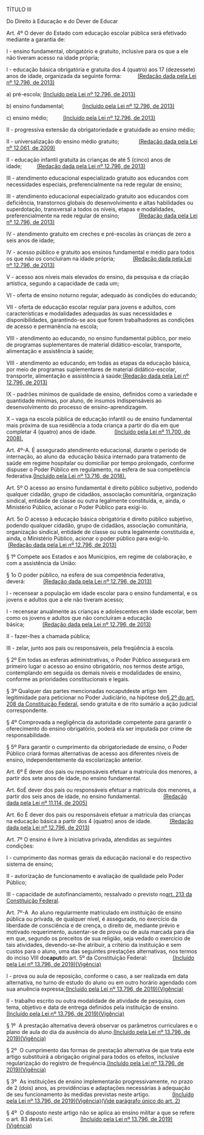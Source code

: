 TÍTULO III

Do Direito à Educação e do Dever de Educar

Art. 4º O dever do Estado com educação escolar pública será efetivado mediante a garantia de:

I - ensino fundamental, obrigatório e gratuito, inclusive para os que a ele não tiveram acesso na idade própria;

I - educação básica obrigatória e gratuita dos 4 \(quatro\) aos 17 \(dezessete\) anos de idade, organizada da seguinte forma:           [\(Redação dada pela Lei nº 12.796, de 2013\)](https://www.planalto.gov.br/ccivil_03/_Ato2011-2014/2013/Lei/L12796.htm#art1)

a\) pré-escola; [\(Incluído pela Lei nº 12.796, de 2013\)](https://www.planalto.gov.br/ccivil_03/_Ato2011-2014/2013/Lei/L12796.htm#art1)

b\) ensino fundamental;            [\(Incluído pela Lei nº 12.796, de 2013\)](https://www.planalto.gov.br/ccivil_03/_Ato2011-2014/2013/Lei/L12796.htm#art1)

c\) ensino médio;          [\(Incluído pela Lei nº 12.796, de 2013\)](https://www.planalto.gov.br/ccivil_03/_Ato2011-2014/2013/Lei/L12796.htm#art1)

II - progressiva extensão da obrigatoriedade e gratuidade ao ensino médio;

II - universalização do ensino médio gratuito;             [\(Redação dada pela Lei nº 12.061, de 2009\)](https://www.planalto.gov.br/ccivil_03/_Ato2007-2010/2009/Lei/L12061.htm#art1)

II - educação infantil gratuita às crianças de até 5 \(cinco\) anos de idade;          [\(Redação dada pela Lei nº 12.796, de 2013\)](https://www.planalto.gov.br/ccivil_03/_Ato2011-2014/2013/Lei/L12796.htm#art1)

III - atendimento educacional especializado gratuito aos educandos com necessidades especiais, preferencialmente na rede regular de ensino;

III - atendimento educacional especializado gratuito aos educandos com deficiência, transtornos globais do desenvolvimento e altas habilidades ou superdotação, transversal a todos os níveis, etapas e modalidades, preferencialmente na rede regular de ensino;             [\(Redação dada pela Lei nº 12.796, de 2013\)](https://www.planalto.gov.br/ccivil_03/_Ato2011-2014/2013/Lei/L12796.htm#art1)

IV - atendimento gratuito em creches e pré-escolas às crianças de zero a seis anos de idade;

IV - acesso público e gratuito aos ensinos fundamental e médio para todos os que não os concluíram na idade própria;            [\(Redação dada pela Lei nº 12.796, de 2013\)](https://www.planalto.gov.br/ccivil_03/_Ato2011-2014/2013/Lei/L12796.htm#art1)

V - acesso aos níveis mais elevados do ensino, da pesquisa e da criação artística, segundo a capacidade de cada um;

VI - oferta de ensino noturno regular, adequado às condições do educando;

VII - oferta de educação escolar regular para jovens e adultos, com características e modalidades adequadas às suas necessidades e disponibilidades, garantindo-se aos que forem trabalhadores as condições de acesso e permanência na escola;

VIII - atendimento ao educando, no ensino fundamental público, por meio de programas suplementares de material didático-escolar, transporte, alimentação e assistência à saúde; 

VIII - atendimento ao educando, em todas as etapas da educação básica, por meio de programas suplementares de material didático-escolar, transporte, alimentação e assistência à saúde;[\(Redação dada pela Lei nº 12.796, de 2013\)](https://www.planalto.gov.br/ccivil_03/_Ato2011-2014/2013/Lei/L12796.htm#art1)

IX - padrões mínimos de qualidade de ensino, definidos como a variedade e quantidade mínimas, por aluno, de insumos indispensáveis ao desenvolvimento do processo de ensino-aprendizagem.

X – vaga na escola pública de educação infantil ou de ensino fundamental mais próxima de sua residência a toda criança a partir do dia em que completar 4 \(quatro\) anos de idade.            [\(Incluído pela Lei nº 11.700, de 2008\).](https://www.planalto.gov.br/ccivil_03/_Ato2007-2010/2008/Lei/L11700.htm#art1)

Art. 4º-A. É assegurado atendimento educacional, durante o período de internação, ao aluno da  educação básica internado para tratamento de saúde em regime hospitalar ou domiciliar por tempo prolongado, conforme dispuser o Poder Público em regulamento, na esfera de sua competência federativa.[\(Incluído pela Lei nº 13.716, de 2018\).](https://www.planalto.gov.br/ccivil_03/_Ato2015-2018/2018/Lei/L13716.htm#art1)

Art. 5º O acesso ao ensino fundamental é direito público subjetivo, podendo qualquer cidadão, grupo de cidadãos, associação comunitária, organização sindical, entidade de classe ou outra legalmente constituída, e, ainda, o Ministério Público, acionar o Poder Público para exigi-lo.

Art. 5o O acesso à educação básica obrigatória é direito público subjetivo, podendo qualquer cidadão, grupo de cidadãos, associação comunitária, organização sindical, entidade de classe ou outra legalmente constituída e, ainda, o Ministério Público, acionar o poder público para exigi-lo.             [\(Redação dada pela Lei nº 12.796, de 2013\)](https://www.planalto.gov.br/ccivil_03/_Ato2011-2014/2013/Lei/L12796.htm#art1)

§ 1º Compete aos Estados e aos Municípios, em regime de colaboração, e com a assistência da União:

§ 1o O poder público, na esfera de sua competência federativa, deverá:            [\(Redação dada pela Lei nº 12.796, de 2013\)](https://www.planalto.gov.br/ccivil_03/_Ato2011-2014/2013/Lei/L12796.htm#art1)

I - recensear a população em idade escolar para o ensino fundamental, e os jovens e adultos que a ele não tiveram acesso;

I - recensear anualmente as crianças e adolescentes em idade escolar, bem como os jovens e adultos que não concluíram a educação básica;            [\(Redação dada pela Lei nº 12.796, de 2013\)](https://www.planalto.gov.br/ccivil_03/_Ato2011-2014/2013/Lei/L12796.htm#art1)

II - fazer-lhes a chamada pública;

III - zelar, junto aos pais ou responsáveis, pela freqüência à escola.

§ 2º Em todas as esferas administrativas, o Poder Público assegurará em primeiro lugar o acesso ao ensino obrigatório, nos termos deste artigo, contemplando em seguida os demais níveis e modalidades de ensino, conforme as prioridades constitucionais e legais.

§ 3º Qualquer das partes mencionadas nocaputdeste artigo tem legitimidade para peticionar no Poder Judiciário, na hipótese do[§ 2º do art. 208 da Constituição Federal](https://www.planalto.gov.br/ccivil_03/Constituicao/Constituicao.htm#art208%C2%A72), sendo gratuita e de rito sumário a ação judicial correspondente.

§ 4º Comprovada a negligência da autoridade competente para garantir o oferecimento do ensino obrigatório, poderá ela ser imputada por crime de responsabilidade.

§ 5º Para garantir o cumprimento da obrigatoriedade de ensino, o Poder Público criará formas alternativas de acesso aos diferentes níveis de ensino, independentemente da escolarização anterior.

Art. 6º É dever dos pais ou responsáveis efetuar a matrícula dos menores, a partir dos sete anos de idade, no ensino fundamental.

Art. 6oÉ dever dos pais ou responsáveis efetuar a matrícula dos menores, a partir dos seis anos de idade, no ensino fundamental.               [\(Redação dada pela Lei nº 11.114, de 2005\)](https://www.planalto.gov.br/ccivil_03/_Ato2004-2006/2005/Lei/L11114.htm#art1)

Art. 6o É dever dos pais ou responsáveis efetuar a matrícula das crianças na educação básica a partir dos 4 \(quatro\) anos de idade.            [\(Redação dada pela Lei nº 12.796, de 2013\)](https://www.planalto.gov.br/ccivil_03/_Ato2011-2014/2013/Lei/L12796.htm#art1)

Art. 7º O ensino é livre à iniciativa privada, atendidas as seguintes condições:

I - cumprimento das normas gerais da educação nacional e do respectivo sistema de ensino;

II - autorização de funcionamento e avaliação de qualidade pelo Poder Público;

III - capacidade de autofinanciamento, ressalvado o previsto no[art. 213 da Constituição Federal](https://www.planalto.gov.br/ccivil_03/Constituicao/Constituicao.htm#art213).

Art. 7º-A  Ao aluno regularmente matriculado em instituição de ensino pública ou privada, de qualquer nível, é assegurado, no exercício da liberdade de consciência e de crença, o direito de, mediante prévio e motivado requerimento, ausentar-se de prova ou de aula marcada para dia em que, segundo os preceitos de sua religião, seja vedado o exercício de tais atividades, devendo-se-lhe atribuir, a critério da instituição e sem custos para o aluno, uma das seguintes prestações alternativas, nos termos do inciso VIII do**caput**do art. 5º da Constituição Federal:                 [\(Incluído pela Lei nº 13.796, de 2019\)](https://www.planalto.gov.br/ccivil_03/_Ato2019-2022/2019/Lei/L13796.htm#art1)[\(Vigência\)](https://www.planalto.gov.br/ccivil_03/_Ato2019-2022/2019/Lei/L13796.htm#art2)

I - prova ou aula de reposição, conforme o caso, a ser realizada em data alternativa, no turno de estudo do aluno ou em outro horário agendado com sua anuência expressa;[\(Incluído pela Lei nº 13.796, de 2019\)](https://www.planalto.gov.br/ccivil_03/_Ato2019-2022/2019/Lei/L13796.htm#art1)[\(Vigência\)](https://www.planalto.gov.br/ccivil_03/_Ato2019-2022/2019/Lei/L13796.htm#art2)

II - trabalho escrito ou outra modalidade de atividade de pesquisa, com tema, objetivo e data de entrega definidos pela instituição de ensino.[\(Incluído pela Lei nº 13.796, de 2019\)](https://www.planalto.gov.br/ccivil_03/_Ato2019-2022/2019/Lei/L13796.htm#art1)[\(Vigência\)](https://www.planalto.gov.br/ccivil_03/_Ato2019-2022/2019/Lei/L13796.htm#art2)

§ 1º  A prestação alternativa deverá observar os parâmetros curriculares e o plano de aula do dia da ausência do aluno.[\(Incluído pela Lei nº 13.796, de 2019\)](https://www.planalto.gov.br/ccivil_03/_Ato2019-2022/2019/Lei/L13796.htm#art1)[\(Vigência\)](https://www.planalto.gov.br/ccivil_03/_Ato2019-2022/2019/Lei/L13796.htm#art2)

§ 2º  O cumprimento das formas de prestação alternativa de que trata este artigo substituirá a obrigação original para todos os efeitos, inclusive regularização do registro de frequência.[\(Incluído pela Lei nº 13.796, de 2019\)](https://www.planalto.gov.br/ccivil_03/_Ato2019-2022/2019/Lei/L13796.htm#art1)[\(Vigência\)](https://www.planalto.gov.br/ccivil_03/_Ato2019-2022/2019/Lei/L13796.htm#art2)

§ 3º  As instituições de ensino implementarão progressivamente, no prazo de 2 \(dois\) anos, as providências e adaptações necessárias à adequação de seu funcionamento às medidas previstas neste artigo.               [\(Incluído pela Lei nº 13.796, de 2019\)](https://www.planalto.gov.br/ccivil_03/_Ato2019-2022/2019/Lei/L13796.htm#art1)[\(Vigência\)](https://www.planalto.gov.br/ccivil_03/_Ato2019-2022/2019/Lei/L13796.htm#art2)[\(Vide parágrafo único do art. 2\)](https://www.planalto.gov.br/ccivil_03/Leis/L9394.htm#art2p)

§ 4º  O disposto neste artigo não se aplica ao ensino militar a que se refere o art. 83 desta Lei.                  [\(Incluído pela Lei nº 13.796, de 2019\)](https://www.planalto.gov.br/ccivil_03/_Ato2019-2022/2019/Lei/L13796.htm#art1)[\(Vigência\)](https://www.planalto.gov.br/ccivil_03/_Ato2019-2022/2019/Lei/L13796.htm#art2)

